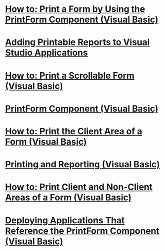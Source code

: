 # [How to: Print a Form by Using the PrintForm Component (Visual Basic)](how-to-print-a-form-by-using-the-printform-component.md)
# [Adding Printable Reports to Visual Studio Applications](adding-printable-reports-to-visual-studio-applications.md)
# [How to: Print a Scrollable Form (Visual Basic)](how-to-print-a-scrollable-form.md)
# [PrintForm Component (Visual Basic)](printform-component.md)
# [How to: Print the Client Area of a Form (Visual Basic)](how-to-print-the-client-area-of-a-form.md)
# [Printing and Reporting (Visual Basic)](printing-and-reporting.md)
# [How to: Print Client and Non-Client Areas of a Form (Visual Basic)](how-to-print-client-and-non-client-areas-of-a-form.md)
# [Deploying Applications That Reference the PrintForm Component (Visual Basic)](deploying-applications-that-reference-the-printform-component.md)
